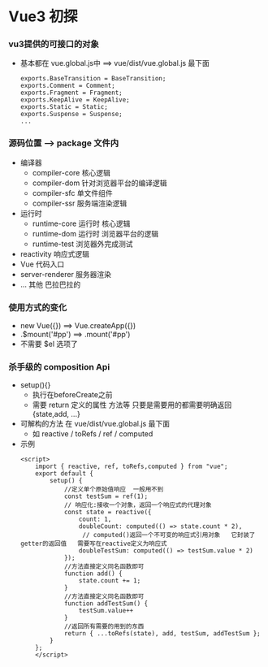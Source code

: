 # Vue3 初探

### vu3提供的可接口的对象
- 基本都在 vue.global.js中  ==> vue/dist/vue.global.js  最下面 
    ```
    exports.BaseTransition = BaseTransition;
    exports.Comment = Comment;
    exports.Fragment = Fragment;
    exports.KeepAlive = KeepAlive;
    exports.Static = Static;
    exports.Suspense = Suspense;
    ...

    ```

### 源码位置  --> package 文件内

- 编译器
    - compiler-core 核心逻辑
    - compiler-dom 针对浏览器平台的编译逻辑
    - compiler-sfc 单文件组件
    - compiler-ssr 服务端渲染逻辑
- 运行时
    - runtime-core 运行时 核心逻辑
    - runtime-dom  运行时 浏览器平台的逻辑
    - runtime-test 浏览器外完成测试
- reactivity 响应式逻辑
- Vue 代码入口
- server-renderer 服务器渲染
- ... 其他 巴拉巴拉的 

### 使用方式的变化
-  new Vue({})  ==>  Vue.createApp({})
- .$mount('#pp') ==> .mount('#pp')
- 不需要 $el 选项了

### 杀手级的 composition Api
- setup(){}
    - 执行在beforeCreate之前
    - 需要 return 定义的属性 方法等  只要是需要用的都需要明确返回 {state,add, ...}
- 可解构的方法  在 vue/dist/vue.global.js 最下面
    - 如 reactive / toRefs / ref / computed 
- 示例 
    ```
    <script>
        import { reactive, ref, toRefs,computed } from "vue";
        export default {
            setup() {
                //定义单个原始值响应  一般用不到
                const testSum = ref(1);
                // 响应化:接收一个对象，返回一个响应式的代理对象
                const state = reactive({
                    count: 1,
                    doubleCount: computed(() => state.count * 2),
                     // computed()返回一个不可变的响应式引用对象   它封装了getter的返回值   需要写在reactive定义为响应式
                    doubleTestSum: computed(() => testSum.value * 2)
                });
                //方法直接定义同名函数即可
                function add() {
                    state.count += 1;
                }
                //方法直接定义同名函数即可
                function addTestSum() {
                    testSum.value++
                }
                //返回所有需要的用到的东西
                return { ...toRefs(state), add, testSum, addTestSum };
            }
        };
        </script>
    ```    




